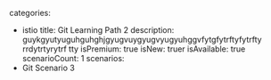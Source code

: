 categories:
  - istio
title: Git Learning Path 2
description: guykgyutyuguhguhghjgyugvuygyugvyugyuhggvfytgfytrftyfytrfty rrdytrtyrytrf tty
isPremium: true
isNew: truer
isAvailable: true
scenarioCount: 1
scenarios: 
  - Git Scenario 3
